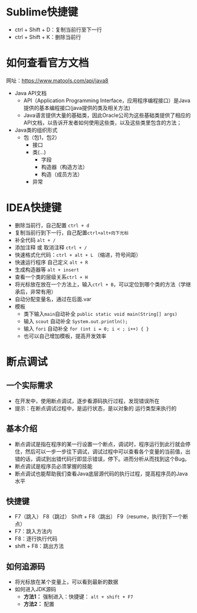 # Sublime快捷键

- ctrl + Shift + D：复制当前行至下一行
- ctrl + Shift + K：删除当前行


# 如何查看官方文档

网址：https://www.matools.com/api/java8

- Java API文档
	- API（Application Programming Interface，应用程序编程接口）是Java提供的基本编程接口(java提供的类及相关方法)
	- Java语言提供大量的基础类，因此Oracle公司为这些基础类提供了相应的API文档，以告诉开发者如何使用这些类，以及这些类里包含的方法；
- Java类的组织形式
	- 包（包1，包2）
		- 接口
		- 类(...)
			- 字段
			- 构造器（构造方法）
			- 构造（成员方法）
		- 异常

# IDEA快捷键

- 删除当前行，自己配置 `ctrl + d`
- 复制当前行到下一行，自己配置`ctrl+alt+向下光标`
- 补全代码 `alt + /`
- 添加注释 或 取消注释 `ctrl + /`
- 快速格式化代码：`ctrl + alt + L` （缩进，符号间距）
- 快速运行程序 自己定义 `alt + R`
- 生成构造器等 `alt + insert`
- 查看一个类的层级关系`ctrl + H`
- 将光标放在放在一个方法上，输入`ctrl + B`，可以定位到哪个类的方法（学继承后，非常有用）
- 自动分配变量名，通过在后面.var
- 模板
	- 类下输入`main`自动补全 `public static void main(String[] args)`
	- 输入 `scout` 自动补全 `System.out.println();`
	- 输入 `fori` 自动补全 `for (int i = 0; i < ; i++) { }`
	- 也可以自己增加模板，提高开发效率

# 断点调试

## 一个实际需求

- 在开发中，使用断点调试，逐步看源码执行过程，发现错误所在
- 提示：在断点调试过程中，是运行状态，是以对象的 运行类型来执行的

## 基本介绍

- 断点调试是指在程序的某一行设置一个断点，调试时，程序运行到此行就会停住，然后可以一步一步往下调试，调试过程中可以查看各个变量的当前值，出错的话，调试到出错代码行即显示错误，停下。进而分析从而找到这个Bug。
- 断点调试是程序员必须掌握的技能
- 断点调试也能帮助我们查看Java底层源代码的执行过程，提高程序员的Java水平

## 快捷键

- F7（跳入） F8（跳过） Shift + F8（跳出） F9（resume，执行到下一个断点）
- F7：跳入方法内
- F8：逐行执行代码
- shift + F8：跳出方法


## 如何追源码

- 将光标放在某个变量上，可以看到最新的数据
- 如何进入JDK源码
	- **方法1：** 强制进入：快捷键： `alt + shift + F7`
	- **方法2：** 配置

